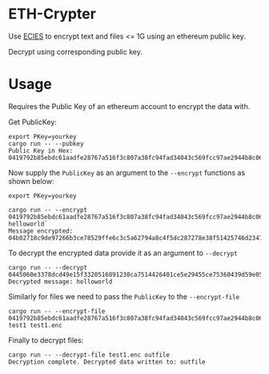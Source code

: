 # ETH-Crypter  

Use [ECIES](https://medium.com/asecuritysite-when-bob-met-alice/elliptic-curve-integrated-encryption-scheme-ecies-encrypting-using-elliptic-curves-dc8d0b87eaa) to encrypt text and files <= 1G using an ethereum public key. 

Decrypt using corresponding public key.

# Usage
Requires the Public Key of an ethereum account to encrypt the data with.

Get PublicKey: 
```
export PKey=yourkey  
cargo run -- --pubkey
Public Key in Hex: 0419792b85ebdc61aadfe28767a516f3c807a38fc94fad34043c569fcc97ae2944b8c06592a5f84b1b39f611b430140a03af3ca94ab0d738cfc0af6b0bcb44e5ba
```

Now supply the ```PublicKey``` as an argument to the ```--encrypt``` functions as shown below:

```
export PKey=yourkey  

cargo run -- --encrypt 0419792b85ebdc61aadfe28767a516f3c807a38fc94fad34043c569fcc97ae2944b8c06592a5f84b1b39f611b430140a03af3ca94ab0d738cfc0af6b0bcb44e5ba helloworld`
Message encrypted: 04b02718c9de97266b3ce78529ffe6c3c5a62794a8c4f5dc287278e38f51425746d23470acdff1fa4a26bb6606d69db64fc0295081ca786d78b9553d6036c2cc8c7525fd34bc18ca00597bc161e1cb21a9b1f05c7aead6ef0bb30bc1dce938f86973670abd2f32d1f31938
```  

To decrypt the encrypted data provide it as an argument to ```--decrypt```
```
cargo run -- --decrypt 0445060e3378dcd49e15f3320516891230ca7514426401ce5e29455ce75360439d59e054a08b6d41a0d9c6afe9adce11eccb980dfbff57fd0690a8fb830134908ed1c81f6ce4684e2ed842675a342bf2b3c1c328d7ce7e385a939f13c00d7845a41c272c53556d978a114d
Decrypted message: helloworld
```  
Similarly for files we need to pass the ```PublicKey``` to the ```--encrypt-file```
```
cargo run -- --encrypt-file 0419792b85ebdc61aadfe28767a516f3c807a38fc94fad34043c569fcc97ae2944b8c06592a5f84b1b39f611b430140a03af3ca94ab0d738cfc0af6b0bcb44e5ba test1 test1.enc
```

Finally to decrypt files: 
```
cargo run -- --decrypt-file test1.enc outfile
Decryption complete. Decrypted data written to: outfile
```